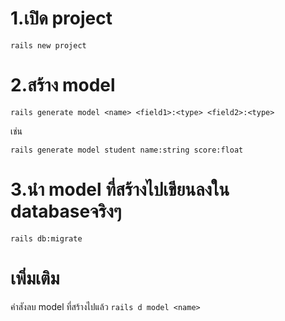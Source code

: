 # 1.เปิด project

```
rails new project
```

# 2.สร้าง model

```
rails generate model <name> <field1>:<type> <field2>:<type>
```

เช่น

```
rails generate model student name:string score:float
```

# 3.นำ model ที่สร้างไปเขียนลงใน databaseจริงๆ

```
rails db:migrate
```

# เพิ่มเติม

คำสังลบ model ที่สร้างไปแล้ว
`rails d model <name>`
